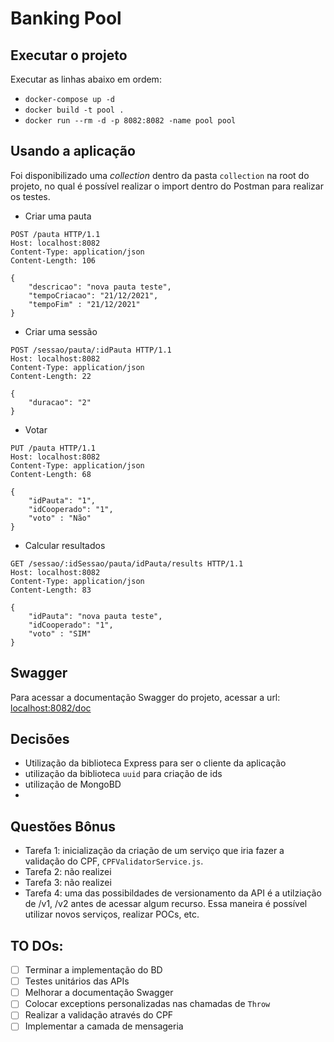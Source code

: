 # Banking Pool


## Executar o projeto
Executar as linhas abaixo em ordem: 
- `docker-compose up -d`
- `docker build -t pool .`
- `docker run --rm -d -p 8082:8082 -name pool pool`

## Usando a aplicação
Foi disponibilizado uma *collection* dentro da pasta `collection` na root do projeto, no qual é possível realizar o import dentro do Postman para realizar os testes. 

- Criar uma pauta
```
POST /pauta HTTP/1.1
Host: localhost:8082
Content-Type: application/json
Content-Length: 106

{
    "descricao": "nova pauta teste", 
    "tempoCriacao": "21/12/2021", 
    "tempoFim" : "21/12/2021"
}
```

- Criar uma sessão
```
POST /sessao/pauta/:idPauta HTTP/1.1
Host: localhost:8082
Content-Type: application/json
Content-Length: 22

{
    "duracao": "2"
}
```
- Votar
```
PUT /pauta HTTP/1.1
Host: localhost:8082
Content-Type: application/json
Content-Length: 68

{
    "idPauta": "1", 
    "idCooperado": "1", 
    "voto" : "Não"
}
```
- Calcular resultados
```
GET /sessao/:idSessao/pauta/idPauta/results HTTP/1.1
Host: localhost:8082
Content-Type: application/json
Content-Length: 83

{
    "idPauta": "nova pauta teste", 
    "idCooperado": "1", 
    "voto" : "SIM"
}
```

## Swagger
Para acessar a documentação Swagger do projeto, acessar a url: [localhost:8082/doc](localhost:8082/doc)

## Decisões 
- Utilização da biblioteca Express para ser o cliente da aplicação
- utilização da biblioteca `uuid` para criação de ids
- utilização de MongoBD
- 

## Questões Bônus
- Tarefa 1: inicialização da criação de um serviço que iria fazer a validação do CPF, `CPFValidatorService.js`. 
- Tarefa 2: não realizei 
- Tarefa 3: não realizei 
- Tarefa 4: uma das possibildades de versionamento da API é a utilziação de /v1, /v2 antes de acessar algum recurso. Essa maneira é possível utilizar novos serviços, realizar POCs, etc. 

## TO DOs: 
- [ ] Terminar a implementação do BD
- [ ] Testes unitários das APIs
- [ ] Melhorar a documentação Swagger
- [ ] Colocar exceptions personalizadas nas chamadas de `Throw`
- [ ] Realizar a validação através do CPF
- [ ] Implementar a camada de mensageria 